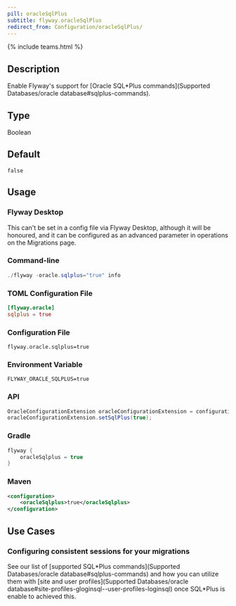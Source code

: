 ```yaml
---
pill: oracleSqlPlus
subtitle: flyway.oracleSqlPlus
redirect_from: Configuration/oracleSqlPlus/
---
```


{% include teams.html %}

## Description

Enable Flyway's support for [Oracle SQL*Plus commands](Supported Databases/oracle database#sqlplus-commands).

## Type

Boolean

## Default

`false`

## Usage

### Flyway Desktop

This can't be set in a config file via Flyway Desktop, although it will be honoured, and it can be configured as an advanced parameter in operations on the Migrations page.

### Command-line

```powershell
./flyway -oracle.sqlplus="true" info
```

### TOML Configuration File

```toml
[flyway.oracle]
sqlplus = true
```

### Configuration File

```properties
flyway.oracle.sqlplus=true
```

### Environment Variable

```properties
FLYWAY_ORACLE_SQLPLUS=true
```

### API

```java
OracleConfigurationExtension oracleConfigurationExtension = configuration.getPluginRegister().getPlugin(OracleConfigurationExtension.class);
oracleConfigurationExtension.setSqlPlus(true);
```

### Gradle

```groovy
flyway {
    oracleSqlplus = true
}
```

### Maven

```xml
<configuration>
    <oracleSqlplus>true</oracleSqlplus>
</configuration>
```

## Use Cases

### Configuring consistent sessions for your migrations

See our list of [supported SQL\*Plus commands](Supported Databases/oracle database#sqlplus-commands) and how you can utilize them with [site and user profiles](Supported Databases/oracle database#site-profiles-gloginsql--user-profiles-loginsql) once SQL\*Plus is enable to achieved this.
